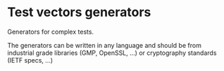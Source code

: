 # Test vectors generators

Generators for complex tests.

The generators can be written in any language
and should be from industrial grade libraries (GMP, OpenSSL, ...)
or cryptography standards (IETF specs, ...)
